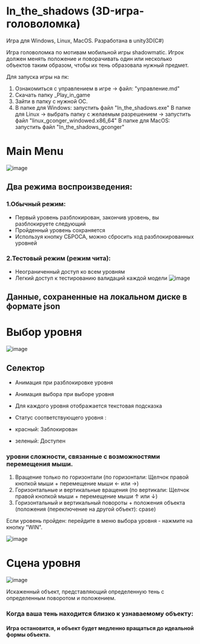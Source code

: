 # In_the_shadows (3D-игра-головоломка)

Игра для Windows, Linux, MacOS. Разработана в unity3D(С#)

Игра головоломка по мотивам мобильной игры shadowmatic. Игрок должен менять положение и поворачивать один или несколько объектов таким образом, чтобы их тень образовала нужный предмет.

Для запуска игры на пк:
1. Ознакомиться с управлением в игре -> файл: "управление.md"
2. Скачать папку _Play_in_game
3. Зайти в папку с нужной ОС.
4. В папке для Windows: запустить файл "In_the_shadows.exe"
   В папке для Linux -> выбрать папку с желаемым разрешением -> запустить файл "linux_gconger_windowed.x86_64"
   В папке для MacOS: запустить файл "In_the_shadows_gconger"

# Main Menu

![image](https://user-images.githubusercontent.com/51932861/188350755-334bb066-6fe4-4f9e-9e99-3aa0e6fcbfdc.png)

## Два режима воспроизведения:
 ### 1.Обычный режим:
 - Первый уровень разблокирован, закончив уровень, вы разблокируете следующий
 - Пройденный уровень сохраняется
 - Используя кнопку СБРОСА, можно сбросить ход разблокированных уровней
 ### 2.Тестовый режим (режим чита):
 - Неограниченный доступ ко всем уровням
 - Легкий доступ к тестированию валидаций каждой модели
![image](https://user-images.githubusercontent.com/51932861/188354351-84ee2698-89b1-4e83-a3d6-f8811905b038.png)
## Данные, сохраненные на локальном диске в формате json

# Выбор уровня

![image](https://user-images.githubusercontent.com/51932861/188350858-5f747168-c13d-4f4b-aee6-564d25d5249c.png)

## Селектор
 - Анимация при разблокировке уровня
 - Анимация выбора при выборе уровня
 - Для каждого уровня отображается текстовая подсказка
 - Статус соответствующего уровня :

 - красный: Заблокирован
 - зеленый: Доступен

### уровни сложности, связанные с возможностями перемещения мыши.

 1. Вращение только по горизонтали (по горизонтали: Щелчок правой кнопкой мыши + перемещение мыши ← или →)
 2. Горизонтальные и вертикальные вращения (по вертикали: Щелчок правой кнопкой мыши + перемещение мыши ↑ или ↓)
 3. Горизонтальный и вертикальный повороты + положения объекта (положения (переключение на другой объект): cpase)

Если уровень пройден: перейдите в меню выбора уровня - нажмите на кнопку "WIN".

![image](https://user-images.githubusercontent.com/51932861/188352402-e4095242-5d89-4d3e-aef0-7c9cab6f94da.png)

# Сцена уровня

![image](https://user-images.githubusercontent.com/51932861/188352887-32d14099-d094-4ac7-aba7-0247ef8b6dc0.png)

Искаженный объект, представляющий определенную тень с определенным поворотом и положением.

### Когда ваша тень находится близко к узнаваемому объекту: 
#### Игра остановится, и объект будет медленно вращаться до идеальной формы объекта.
